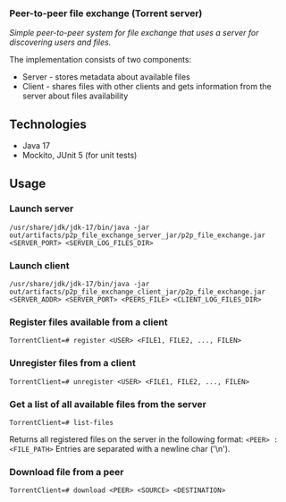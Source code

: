 ### Peer-to-peer file exchange (Torrent server)
*Simple peer-to-peer system for file exchange that uses a server for discovering users and files.*


The implementation consists of two components:
- Server - stores metadata about available files
- Client - shares files with other clients and gets information from the server about files availability

## Technologies
- Java 17
- Mockito, JUnit 5 (for unit tests)
## Usage
### Launch server
```
/usr/share/jdk/jdk-17/bin/java -jar out/artifacts/p2p_file_exchange_server_jar/p2p_file_exchange.jar <SERVER_PORT> <SERVER_LOG_FILES_DIR>
```
### Launch client
```
/usr/share/jdk/jdk-17/bin/java -jar out/artifacts/p2p_file_exchange_client_jar/p2p_file_exchange.jar <SERVER_ADDR> <SERVER_PORT> <PEERS_FILE> <CLIENT_LOG_FILES_DIR>
```
### Register files available from a client
```
TorrentClient=# register <USER> <FILE1, FILE2, ..., FILEN>
```
### Unregister files from a client
```
TorrentClient=# unregister <USER> <FILE1, FILE2, ..., FILEN>
```
### Get a list of all available files from the server
```
TorrentClient=# list-files
```
Returns all registered files on the server in the following format:
```<PEER> : <FILE_PATH>```
Entries are separated with a newline char ('\n').
### Download file from a peer
```
TorrentClient=# download <PEER> <SOURCE> <DESTINATION>
```
